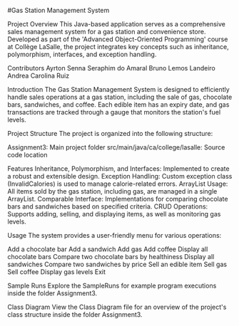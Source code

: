 #Gas Station Management System

Project Overview
This Java-based application serves as a comprehensive sales management system for a gas station and convenience store. 
Developed as part of the 'Advanced Object-Oriented Programming' course at Collège LaSalle, the project integrates key concepts such as inheritance, polymorphism, interfaces, and exception handling.

Contributors
Ayrton Senna Seraphim do Amaral
Bruno Lemos Landeiro
Andrea Carolina Ruiz

Introduction
The Gas Station Management System is designed to efficiently handle sales operations at a gas station, including the sale of gas, chocolate bars, sandwiches, and coffee. Each edible item has an expiry date, and gas transactions are tracked through a gauge that monitors the station's fuel levels.

Project Structure
The project is organized into the following structure:

Assignment3: Main project folder
src/main/java/ca/college/lasalle: Source code location

Features
Inheritance, Polymorphism, and Interfaces: Implemented to create a robust and extensible design.
Exception Handling: Custom exception class (InvalidCalories) is used to manage calorie-related errors.
ArrayList Usage: All items sold by the gas station, including gas, are managed in a single ArrayList.
Comparable Interface: Implementations for comparing chocolate bars and sandwiches based on specified criteria.
CRUD Operations: Supports adding, selling, and displaying items, as well as monitoring gas levels.

Usage
The system provides a user-friendly menu for various operations:

Add a chocolate bar
Add a sandwich
Add gas
Add coffee
Display all chocolate bars
Compare two chocolate bars by healthiness
Display all sandwiches
Compare two sandwiches by price
Sell an edible item
Sell gas
Sell coffee
Display gas levels
Exit

Sample Runs
Explore the SampleRuns for example program executions inside the folder Assignment3.

Class Diagram
View the Class Diagram file for an overview of the project's class structure inside the folder Assignment3.
